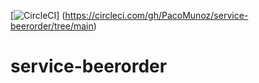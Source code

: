 [![CircleCI](https://circleci.com/gh/PacoMunoz/service-beerorder/tree/main.svg?style=svg)]
(https://circleci.com/gh/PacoMunoz/service-beerorder/tree/main)

# service-beerorder
